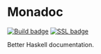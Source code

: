 # Monadoc

[![Build badge][]][build status]
[![SSL badge][]][ssl status]

Better Haskell documentation.

[Build badge]: https://quay.io/repository/tfausak/monadoc/status
[build status]: https://quay.io/repository/tfausak/monadoc
[SSL badge]: https://sslbadge.org/?domain=monadoc.com
[ssl status]: https://www.ssllabs.com/ssltest/analyze.html?d=monadoc.com
